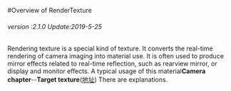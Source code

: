 #Overview of RenderTexture

###### *version :2.1.0   Update:2019-5-25*

Rendering texture is a special kind of texture. It converts the real-time rendering of camera imaging into material use. It is often used to produce mirror effects related to real-time reflection, such as rearview mirror, or display and monitor effects. A typical usage of this material**Camera chapter**--**Target texture**([地址](https://ldc2.layabox.com/doc/?nav=zh-js-4-5-11)) There are explanations.

